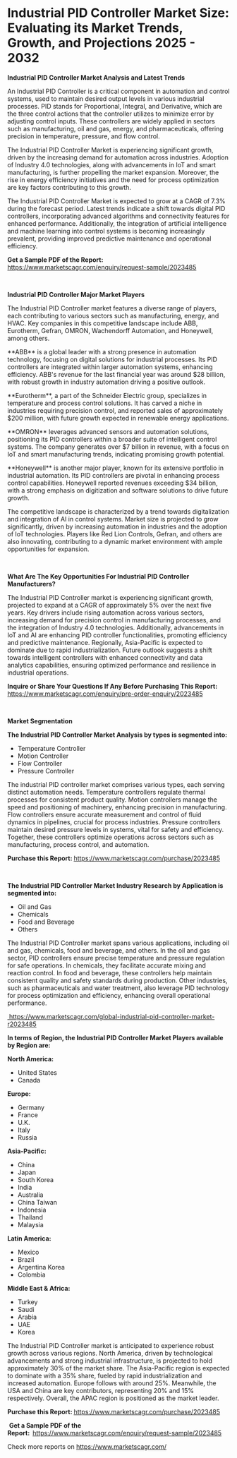 <p><h1>Industrial PID Controller Market Size: Evaluating its Market Trends, Growth, and Projections 2025 - 2032</h1></p><p><strong>Industrial PID Controller Market Analysis and Latest Trends</strong></p>
<p><p>An Industrial PID Controller is a critical component in automation and control systems, used to maintain desired output levels in various industrial processes. PID stands for Proportional, Integral, and Derivative, which are the three control actions that the controller utilizes to minimize error by adjusting control inputs. These controllers are widely applied in sectors such as manufacturing, oil and gas, energy, and pharmaceuticals, offering precision in temperature, pressure, and flow control.</p><p>The Industrial PID Controller Market is experiencing significant growth, driven by the increasing demand for automation across industries. Adoption of Industry 4.0 technologies, along with advancements in IoT and smart manufacturing, is further propelling the market expansion. Moreover, the rise in energy efficiency initiatives and the need for process optimization are key factors contributing to this growth.</p><p>The Industrial PID Controller Market is expected to grow at a CAGR of 7.3% during the forecast period. Latest trends indicate a shift towards digital PID controllers, incorporating advanced algorithms and connectivity features for enhanced performance. Additionally, the integration of artificial intelligence and machine learning into control systems is becoming increasingly prevalent, providing improved predictive maintenance and operational efficiency.</p></p>
<p><strong>Get a Sample PDF of the Report:&nbsp;</strong> <a href="https://www.marketscagr.com/enquiry/request-sample/2023485?utm_campaign=2476&utm_medium=2&utm_source=Github&utm_content=ia&utm_term=06042025&utm_id=industrial-pid-controller">https://www.marketscagr.com/enquiry/request-sample/2023485</a></p>
<p>&nbsp;</p>
<p><strong>Industrial PID Controller Major Market Players</strong></p>
<p><p>The Industrial PID Controller market features a diverse range of players, each contributing to various sectors such as manufacturing, energy, and HVAC. Key companies in this competitive landscape include ABB, Eurotherm, Gefran, OMRON, Wachendorff Automation, and Honeywell, among others.</p><p>**ABB** is a global leader with a strong presence in automation technology, focusing on digital solutions for industrial processes. Its PID controllers are integrated within larger automation systems, enhancing efficiency. ABB's revenue for the last financial year was around $28 billion, with robust growth in industry automation driving a positive outlook.</p><p>**Eurotherm**, a part of the Schneider Electric group, specializes in temperature and process control solutions. It has carved a niche in industries requiring precision control, and reported sales of approximately $200 million, with future growth expected in renewable energy applications.</p><p>**OMRON** leverages advanced sensors and automation solutions, positioning its PID controllers within a broader suite of intelligent control systems. The company generates over $7 billion in revenue, with a focus on IoT and smart manufacturing trends, indicating promising growth potential.</p><p>**Honeywell** is another major player, known for its extensive portfolio in industrial automation. Its PID controllers are pivotal in enhancing process control capabilities. Honeywell reported revenues exceeding $34 billion, with a strong emphasis on digitization and software solutions to drive future growth.</p><p>The competitive landscape is characterized by a trend towards digitalization and integration of AI in control systems. Market size is projected to grow significantly, driven by increasing automation in industries and the adoption of IoT technologies. Players like Red Lion Controls, Gefran, and others are also innovating, contributing to a dynamic market environment with ample opportunities for expansion.</p></p>
<p>&nbsp;</p>
<p><strong>What Are The Key Opportunities For Industrial PID Controller Manufacturers?</strong></p>
<p><p>The Industrial PID Controller market is experiencing significant growth, projected to expand at a CAGR of approximately 5% over the next five years. Key drivers include rising automation across various sectors, increasing demand for precision control in manufacturing processes, and the integration of Industry 4.0 technologies. Additionally, advancements in IoT and AI are enhancing PID controller functionalities, promoting efficiency and predictive maintenance. Regionally, Asia-Pacific is expected to dominate due to rapid industrialization. Future outlook suggests a shift towards intelligent controllers with enhanced connectivity and data analytics capabilities, ensuring optimized performance and resilience in industrial operations.</p></p>
<p><strong>Inquire or Share Your Questions If Any Before Purchasing This Report:</strong> <a href="https://www.marketscagr.com/enquiry/pre-order-enquiry/2023485?utm_campaign=2476&utm_medium=2&utm_source=Github&utm_content=ia&utm_term=06042025&utm_id=industrial-pid-controller">https://www.marketscagr.com/enquiry/pre-order-enquiry/2023485</a></p>
<p>&nbsp;</p>
<p><strong>Market Segmentation</strong></p>
<p><strong>The Industrial PID Controller Market Analysis by types is segmented into:</strong></p>
<p><ul><li>Temperature Controller</li><li>Motion Controller</li><li>Flow Controller</li><li>Pressure Controller</li></ul></p>
<p><p>The industrial PID controller market comprises various types, each serving distinct automation needs. Temperature controllers regulate thermal processes for consistent product quality. Motion controllers manage the speed and positioning of machinery, enhancing precision in manufacturing. Flow controllers ensure accurate measurement and control of fluid dynamics in pipelines, crucial for process industries. Pressure controllers maintain desired pressure levels in systems, vital for safety and efficiency. Together, these controllers optimize operations across sectors such as manufacturing, process control, and automation.</p></p>
<p><strong>Purchase this Report:&nbsp;</strong><a href="https://www.marketscagr.com/purchase/2023485?utm_campaign=2476&utm_medium=2&utm_source=Github&utm_content=ia&utm_term=06042025&utm_id=industrial-pid-controller">https://www.marketscagr.com/purchase/2023485</a></p>
<p>&nbsp;</p>
<p><strong>The Industrial PID Controller Market Industry Research by Application is segmented into:</strong></p>
<p><ul><li>Oil and Gas</li><li>Chemicals</li><li>Food and Beverage</li><li>Others</li></ul></p>
<p><p>The Industrial PID Controller market spans various applications, including oil and gas, chemicals, food and beverage, and others. In the oil and gas sector, PID controllers ensure precise temperature and pressure regulation for safe operations. In chemicals, they facilitate accurate mixing and reaction control. In food and beverage, these controllers help maintain consistent quality and safety standards during production. Other industries, such as pharmaceuticals and water treatment, also leverage PID technology for process optimization and efficiency, enhancing overall operational performance.</p></p>
<p><a href="https://www.marketscagr.com/global-industrial-pid-controller-market-r2023485?utm_campaign=2476&utm_medium=2&utm_source=Github&utm_content=ia&utm_term=06042025&utm_id=industrial-pid-controller">&nbsp;https://www.marketscagr.com/global-industrial-pid-controller-market-r2023485</a></p>
<p><strong>In terms of Region, the Industrial PID Controller Market Players available by Region are:</strong></p>
<p>
    <p> <strong> North America: </strong>
        <ul>
            <li>United States</li>
            <li>Canada</li>
        </ul>
        </p> 
    <p> <strong> Europe: </strong>
        <ul>
            <li>Germany</li>
            <li>France</li>
            <li>U.K.</li>
            <li>Italy</li>
            <li>Russia</li>
        </ul>
        </p> 
    <p> <strong> Asia-Pacific: </strong>
        <ul>
            <li>China</li>
            <li>Japan</li>
            <li>South Korea</li>
            <li>India</li>
            <li>Australia</li>
            <li>China Taiwan</li>
            <li>Indonesia</li>
            <li>Thailand</li>
            <li>Malaysia</li>
        </ul>
        </p> 
    <p> <strong> Latin America: </strong>
        <ul>
            <li>Mexico</li>
            <li>Brazil</li>
            <li>Argentina Korea</li>
            <li>Colombia</li>
        </ul>
        </p> 
    <p> <strong> Middle East & Africa: </strong>
        <ul>
            <li>Turkey</li>
            <li>Saudi</li>
            <li>Arabia</li>
            <li>UAE</li>
            <li>Korea</li>
        </ul>
    </p>
    </p>
<p><p>The Industrial PID Controller market is anticipated to experience robust growth across various regions. North America, driven by technological advancements and strong industrial infrastructure, is projected to hold approximately 30% of the market share. The Asia-Pacific region is expected to dominate with a 35% share, fueled by rapid industrialization and increased automation. Europe follows with around 25%. Meanwhile, the USA and China are key contributors, representing 20% and 15% respectively. Overall, the APAC region is positioned as the market leader.</p></p>
<p><strong>Purchase this Report: </strong><a href="https://www.marketscagr.com/purchase/2023485?utm_campaign=2476&utm_medium=2&utm_source=Github&utm_content=ia&utm_term=06042025&utm_id=industrial-pid-controller">https://www.marketscagr.com/purchase/2023485</a></p>
<p>&nbsp;<strong>Get a Sample PDF of the Report:&nbsp;&nbsp;</strong><a href="https://www.marketscagr.com/enquiry/request-sample/2023485?utm_campaign=2476&utm_medium=2&utm_source=Github&utm_content=ia&utm_term=06042025&utm_id=industrial-pid-controller">https://www.marketscagr.com/enquiry/request-sample/2023485</a></p>
<p><strong></strong></p>
<p>Check more reports on <a href="https://www.marketscagr.com/?utm_campaign=2476&utm_medium=2&utm_source=Github&utm_content=ia&utm_term=06042025&utm_id=industrial-pid-controller">https://www.marketscagr.com/</a></p>